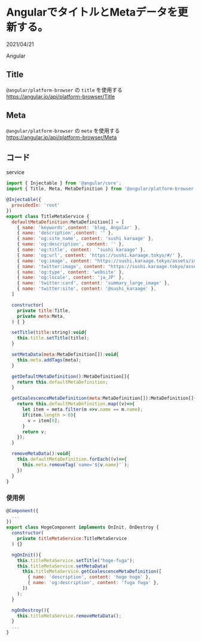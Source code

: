 # AngularでタイトルとMetaデータを更新する。
<div class="info">
  <p class="info__date">
    2021/04/21
  </p>
  <div class="info__tags">
    <p class="info__tags__one">Angular</p>
  </div>
</div>

## Title
`@angular/platform-browser` の `title` を使用する  
https://angular.io/api/platform-browser/Title


## Meta
`@angular/platform-browser` の `meta` を使用する
https://angular.jp/api/platform-browser/Meta


## コード
service
```javaScript
import { Injectable } from '@angular/core';
import { Title, Meta, MetaDefinition } from '@angular/platform-browser';

@Injectable({
  providedIn: 'root'
})
export class TitleMetaService {
  defaultMetaDefinition:MetaDefinition[] = [
    { name: 'keywords',content: 'blog, Angular' },
    { name: 'description',content: '' },
    { name: 'og:site_name', content: 'sushi karaage' },
    { name: 'og:description', content: '' },
    { name: 'og:title', content:  "sushi karaage" },
    { name: 'og:url', content: 'https://sushi.karaage.tokyo/#/' },
    { name: 'og:image', content: "https://sushi.karaage.tokyo/assets/img/no-img.png" },
    { name: 'twitter:image', content: "https://sushi.karaage.tokyo/assets/img/no-img.png" },
    { name: 'og:type', content: 'website' },
    { name: 'og:locale', content: 'ja_JP' },
    { name: 'twitter:card', content: 'summary_large_image' },
    { name: 'twitter:site', content: '@sushi_karaage' },
  ]

  constructor(
    private title:Title,
    private meta:Meta,
  ) { }

  setTitle(title:string):void{
    this.title.setTitle(title);
  }

  setMetaData(meta:MetaDefinition[]):void{
    this.meta.addTags(meta);
  }

  getDefaultMetaDefinition():MetaDefinition[]{
    return this.defaultMetaDefinition;
  }

  getCoalescenceMetaDefinition(meta:MetaDefinition[]):MetaDefinition[]{
    return this.defaultMetaDefinition.map((v)=>{
      let item = meta.filter(m =>v.name == m.name);
      if(item.length > 0){
        v = item[0];
      }
      return v;
    });
  }

  removeMetaData():void{
    this.defaultMetaDefinition.forEach((v)=>{
      this.meta.removeTag(`name='${v.name}'`);
    })
  }
}
```

### 使用例
```javaScript
@Component({
  ...
})
export class HogeComponent implements OnInit, OnDestroy {
  constructor(
    private titleMetaService:TitleMetaService
  ) {}

  ngOnInit(){
    this.titleMetaService.setTitle("hoge-fuga");
    this.titleMetaService.setMetaData(
      this.titleMetaService.getCoalescenceMetaDefinition([
        { name: 'description', content: 'hoge hoge' },
        { name: 'og:description', content: 'fuga fuga' },
      ])
    );
  }

  ngOnDestroy(){
    this.titleMetaService.removeMetaData();
  }
  ...
}
